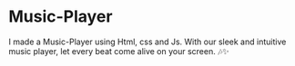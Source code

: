 # Music-Player
I made a  Music-Player using Html, css and Js. With our sleek and intuitive music player, let every beat come alive on your screen. 🎶✨
